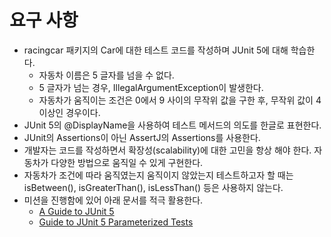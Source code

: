 # 요구 사항

- racingcar 패키지의 Car에 대한 테스트 코드를 작성하며 JUnit 5에 대해 학습한다.
  - 자동차 이름은 5 글자를 넘을 수 없다.
  - 5 글자가 넘는 경우, IllegalArgumentException이 발생한다.
  - 자동차가 움직이는 조건은 0에서 9 사이의 무작위 값을 구한 후, 무작위 값이 4 이상인 경우이다.
- JUnit 5의 @DisplayName을 사용하여 테스트 메서드의 의도를 한글로 표현한다.
- JUnit의 Assertions이 아닌 AssertJ의 Assertions를 사용한다.
- 개발자는 코드를 작성하면서 확장성(scalability)에 대한 고민을 항상 해야 한다. 자동차가 다양한 방법으로 움직일 수 있게 구현한다.
- 자동차가 조건에 따라 움직였는지 움직이지 않았는지 테스트하고자 할 때는 isBetween(), isGreaterThan(), isLessThan() 등은 사용하지 않는다.
- 미션을 진행함에 있어 아래 문서를 적극 활용한다.
  - [A Guide to JUnit 5](https://www.baeldung.com/junit-5)
  - [Guide to JUnit 5 Parameterized Tests](https://www.baeldung.com/parameterized-tests-junit-5)